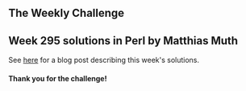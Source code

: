 ## The Weekly Challenge
## Week 295 solutions in Perl by Matthias Muth

See
[here](https://dev.to/muthm/jump-but-dont-break-the-game-pwc-295-2i34)
for a blog post describing this week's solutions.

#### Thank you for the challenge!

